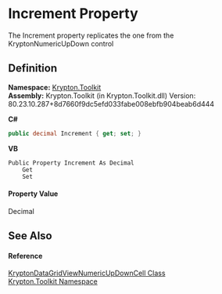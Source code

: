 # Increment Property


The Increment property replicates the one from the KryptonNumericUpDown control



## Definition
**Namespace:** <a href="79d2eac2-21f4-54ff-7552-b20c33c30600.md">Krypton.Toolkit</a>  
**Assembly:** Krypton.Toolkit (in Krypton.Toolkit.dll) Version: 80.23.10.287+8d7660f9dc5efd033fabe008ebfb904beab6d444

**C#**
``` C#
public decimal Increment { get; set; }
```
**VB**
``` VB
Public Property Increment As Decimal
	Get
	Set
```



#### Property Value
Decimal

## See Also


#### Reference
<a href="da662690-15df-824b-9286-8849d5edc80d.md">KryptonDataGridViewNumericUpDownCell Class</a>  
<a href="79d2eac2-21f4-54ff-7552-b20c33c30600.md">Krypton.Toolkit Namespace</a>  
